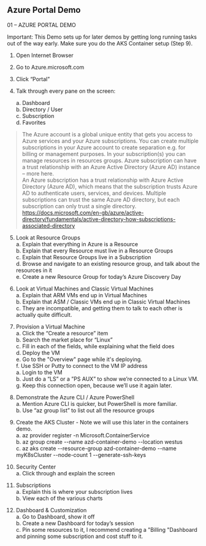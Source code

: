 
## Azure Portal Demo

01 – AZURE PORTAL DEMO

Important: This Demo sets up for later demos by getting long running tasks out of the way early.  Make sure you do the AKS Container setup (Step 9).

1. Open Internet Browser
2. Go to Azure.microsoft.com
3. Click “Portal”
4. Talk through every pane on the screen:  

	a. Dashboard  
	b. Directory / User  
	c. Subscription  
	d. Favorites  
	
> The Azure account is a global unique entity that gets you access to Azure services and your Azure subscriptions. You can create multiple subscriptions in your Azure account to create separation e.g. for billing or management purposes. In your subscription(s) you can manage resources in resources groups. Azure subscription can have a trust relationship with an Azure Active Directory (Azure AD) instance – more here.  	
An Azure subscription has a trust relationship with Azure Active Directory (Azure AD), which means that the subscription trusts Azure AD to authenticate users, services, and devices. Multiple subscriptions can trust the same Azure AD directory, but each subscription can only trust a single directory.
	https://docs.microsoft.com/en-gb/azure/active-directory/fundamentals/active-directory-how-subscriptions-associated-directory

	
5. Look at Resource Groups  
	a. Explain that everything in Azure is a Resource  
	b. Explain that every Resource must live in a Resource Groups  
	c. Explain that Resource Groups live in a Subscription  
	d. Browse and navigate to an existing resource group, and talk about the resources in it  
	e. Create a new Resource Group for today’s Azure Discovery Day  
	
6. Look at Virtual Machines and Classic Virtual Machines  
	a. Explain that ARM VMs end up in Virtual Machines  
	b. Explain that ASM / Classic VMs end up in Classic Virtual Machines  
	c. They are incompatible, and getting them to talk to each other is actually quite difficult.  
7. Provision a Virtual Machine  
	a. Click the “Create a resource” item  
	b. Search the market place for “Linux”  
	c. Fill in each of the fields, while explaining what the field does  
	d. Deploy the VM  
	e. Go to the "Overview" page while it's deploying.  
	f. Use SSH or Putty to connect to the VM IP address  
		a. Login to the VM  
		b. Just do a “LS” or a ”PS AUX” to show we’re connected to a Linux VM.  
	g. Keep this connection open, because we’ll use it again later.  
8. Demonstrate the Azure CLI / Azure PowerShell  
	a. Mention Azure CLI is quicker, but PowerShell is more familiar.  
	b. Use “az group list” to list out all the resource groups  
9. Create the AKS Cluster - Note we will use this later in the containers demo.  
	a. az provider register -n Microsoft.ContainerService  
	b. az group create --name azd-container-demo --location westus  
	c. az aks create --resource-group azd-container-demo --name myK8sCluster --node-count 1 --generate-ssh-keys  
10. Security Center   
	a. Click through and explain the screen  
11. Subscriptions  
	a. Explain this is where your subscription lives  
	b. View each of the various charts  
12. Dashboard & Customization  
	a. Go to Dashboard, show it off  
	b. Create a new Dashboard for today’s session  
	c. Pin some resources to it, I recommend creating a "Billing "Dashboard and pinning some subscription and cost stuff to it.  


